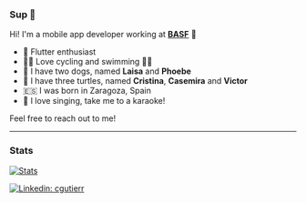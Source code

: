### Sup 🙋‍

Hi! I'm a mobile app developer working at [**BASF**](https://www.basf.com/) 🎯

- 💙 Flutter enthusiast
- 🚴‍♀️ Love cycling and swimming 🏊‍♀️
- 🐶 I have two dogs, named **Laisa** and **Phoebe**
- 🐢 I have three turtles, named **Cristina**, **Casemira** and **Victor**
- 🇪🇸 I was born in Zaragoza, Spain
- 🎤 I love singing, take me to a karaoke!

Feel free to reach out to me!

---

### Stats

[![Stats](https://github-readme-stats.vercel.app/api?username=cgutierr-zgz&show_icons=true&count_private=true)](https://github.com/cgutierr-zgz)

[![Linkedin: cgutierr](https://img.shields.io/badge/-cgutierr-blue?style=flat-square&logo=Linkedin&logoColor=white&link=https://www.linkedin.com/in/cgutierr/)](https://www.linkedin.com/in/cgutierr/)
